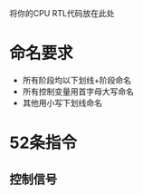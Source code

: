将你的CPU RTL代码放在此处

# 命名要求
- 所有阶段均以下划线+阶段命名
- 所有控制变量用首字母大写命名
- 其他用小写下划线命名

# 52条指令
## 控制信号
``` verilog

```